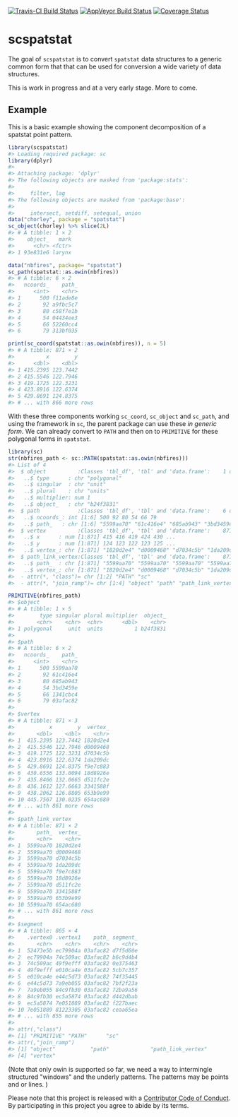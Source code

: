 <!-- README.md is generated from README.Rmd. Please edit that file -->
[![Travis-CI Build Status](https://travis-ci.org/mdsumner/scspatstat.svg?branch=master)](https://travis-ci.org/mdsumner/scspatstat) [![AppVeyor Build Status](https://ci.appveyor.com/api/projects/status/github/mdsumner/scspatstat?branch=master&svg=true)](https://ci.appveyor.com/project/mdsumner/scspatstat) [![Coverage Status](https://img.shields.io/codecov/c/github/mdsumner/scspatstat/master.svg)](https://codecov.io/github/mdsumner/scspatstat?branch=master)

scspatstat
==========

The goal of `scspatstat` is to convert `spatstat` data structures to a generic common form that that can be used for conversion a wide variety of data structures.

This is work in progress and at a very early stage. More to come.

Example
-------

This is a basic example showing the component decomposition of a spatstat point pattern.

``` r
library(scspatstat)
#> Loading required package: sc
library(dplyr)
#> 
#> Attaching package: 'dplyr'
#> The following objects are masked from 'package:stats':
#> 
#>     filter, lag
#> The following objects are masked from 'package:base':
#> 
#>     intersect, setdiff, setequal, union
data("chorley", package = "spatstat")
sc_object(chorley) %>% slice(2L)
#> # A tibble: 1 × 2
#>    object_   mark
#>      <chr> <fctr>
#> 1 93e831e6 larynx

data("nbfires", package= "spatstat")
sc_path(spatstat::as.owin(nbfires))
#> # A tibble: 6 × 2
#>   ncoords_    path_
#>      <int>    <chr>
#> 1      500 f11ade8e
#> 2       92 a9fbc5c7
#> 3       80 c58f7e1b
#> 4       54 04434ee3
#> 5       66 52260cc4
#> 6       79 313bf035

print(sc_coord(spatstat::as.owin(nbfires)), n = 5)
#> # A tibble: 871 × 2
#>          x        y
#>      <dbl>    <dbl>
#> 1 415.2395 123.7442
#> 2 415.5546 122.7946
#> 3 419.1725 122.3231
#> 4 423.8916 122.6374
#> 5 429.8691 124.8375
#> # ... with 866 more rows
```

With these three components working `sc_coord`, `sc_object` and `sc_path`, and using the framework in `sc`, the parent package can use these *in generic form*. We can already convert to `PATH` and then on to `PRIMITIVE` for these polygonal forms in `spatstat`.

``` r
library(sc)
str(nbfires_path <- sc::PATH(spatstat::as.owin(nbfires)))
#> List of 4
#>  $ object          :Classes 'tbl_df', 'tbl' and 'data.frame':    1 obs. of  5 variables:
#>   ..$ type      : chr "polygonal"
#>   ..$ singular  : chr "unit"
#>   ..$ plural    : chr "units"
#>   ..$ multiplier: num 1
#>   ..$ object_   : chr "b24f3831"
#>  $ path            :Classes 'tbl_df', 'tbl' and 'data.frame':    6 obs. of  2 variables:
#>   ..$ ncoords_: int [1:6] 500 92 80 54 66 79
#>   ..$ path_   : chr [1:6] "5599aa70" "61c416e4" "685ab943" "3bd3459e" ...
#>  $ vertex          :Classes 'tbl_df', 'tbl' and 'data.frame':    871 obs. of  3 variables:
#>   ..$ x      : num [1:871] 415 416 419 424 430 ...
#>   ..$ y      : num [1:871] 124 123 122 123 125 ...
#>   ..$ vertex_: chr [1:871] "1820d2e4" "d0009468" "d7034c5b" "1da209dc" ...
#>  $ path_link_vertex:Classes 'tbl_df', 'tbl' and 'data.frame':    871 obs. of  2 variables:
#>   ..$ path_  : chr [1:871] "5599aa70" "5599aa70" "5599aa70" "5599aa70" ...
#>   ..$ vertex_: chr [1:871] "1820d2e4" "d0009468" "d7034c5b" "1da209dc" ...
#>  - attr(*, "class")= chr [1:2] "PATH" "sc"
#>  - attr(*, "join_ramp")= chr [1:4] "object" "path" "path_link_vertex" "vertex"

PRIMITIVE(nbfires_path)
#> $object
#> # A tibble: 1 × 5
#>        type singular plural multiplier  object_
#>       <chr>    <chr>  <chr>      <dbl>    <chr>
#> 1 polygonal     unit  units          1 b24f3831
#> 
#> $path
#> # A tibble: 6 × 2
#>   ncoords_    path_
#>      <int>    <chr>
#> 1      500 5599aa70
#> 2       92 61c416e4
#> 3       80 685ab943
#> 4       54 3bd3459e
#> 5       66 1341cbc4
#> 6       79 03afac82
#> 
#> $vertex
#> # A tibble: 871 × 3
#>           x        y  vertex_
#>       <dbl>    <dbl>    <chr>
#> 1  415.2395 123.7442 1820d2e4
#> 2  415.5546 122.7946 d0009468
#> 3  419.1725 122.3231 d7034c5b
#> 4  423.8916 122.6374 1da209dc
#> 5  429.8691 124.8375 f9e7c883
#> 6  430.6556 133.0094 18d8926e
#> 7  435.8466 132.0665 d511fc2e
#> 8  436.1612 127.6663 3341588f
#> 9  438.2062 126.8805 653b9e99
#> 10 445.7567 130.0235 654ac680
#> # ... with 861 more rows
#> 
#> $path_link_vertex
#> # A tibble: 871 × 2
#>       path_  vertex_
#>       <chr>    <chr>
#> 1  5599aa70 1820d2e4
#> 2  5599aa70 d0009468
#> 3  5599aa70 d7034c5b
#> 4  5599aa70 1da209dc
#> 5  5599aa70 f9e7c883
#> 6  5599aa70 18d8926e
#> 7  5599aa70 d511fc2e
#> 8  5599aa70 3341588f
#> 9  5599aa70 653b9e99
#> 10 5599aa70 654ac680
#> # ... with 861 more rows
#> 
#> $segment
#> # A tibble: 865 × 4
#>    .vertex0 .vertex1    path_ segment_
#>       <chr>    <chr>    <chr>    <chr>
#> 1  52473e5b ec79904a 03afac82 d7f5d60e
#> 2  ec79904a 74c509ac 03afac82 b6c9d4b4
#> 3  74c509ac 49f9efff 03afac82 0e375463
#> 4  49f9efff e010ca4e 03afac82 5cb7c357
#> 5  e010ca4e e44c5d73 03afac82 74f35445
#> 6  e44c5d73 7a9eb055 03afac82 7bf2f23a
#> 7  7a9eb055 84c9fb30 03afac82 72ba9a56
#> 8  84c9fb30 ec5a5874 03afac82 d442dbab
#> 9  ec5a5874 7e051889 03afac82 f227baec
#> 10 7e051889 81223305 03afac82 ceaa65ea
#> # ... with 855 more rows
#> 
#> attr(,"class")
#> [1] "PRIMITIVE" "PATH"      "sc"       
#> attr(,"join_ramp")
#> [1] "object"           "path"             "path_link_vertex"
#> [4] "vertex"
```

(Note that only owin is supported so far, we need a way to intermingle structured "windows" and the underly patterns. The patterns may be points and or lines. )

Please note that this project is released with a [Contributor Code of Conduct](CONDUCT.md). By participating in this project you agree to abide by its terms.
